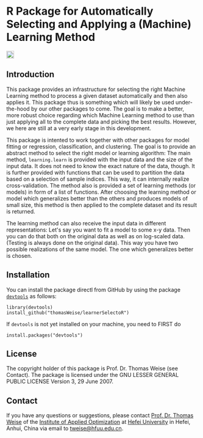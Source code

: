 # R Package for Automatically Selecting and Applying a (Machine) Learning Method

[<img alt="Travis CI Build Status" src="https://img.shields.io/travis/thomasWeise/learnerSelectoR/master.svg" height="20"/>](https://travis-ci.org/thomasWeise/learnerSelectoR/)

## Introduction
This package provides an infrastructure for selecting the right Machine Learning
method to process a given dataset automatically and then also applies it. This package thus
is something which will likely be used under-the-hood by our other packages to come. The goal
is to make a better, more robust choice regarding which Machine Learning method to use than
just applying all to the complete data and picking the best results. However, we here are
still at a very early stage in this development.

This package is intented to work together with other packages for model fitting or regression,
classification, and clustering. The goal is to provide an abstract method to select the right
model or learning algorithm: The main method, `learning.learn` is provided with
the input data and the size of the input data. It does not need to know the exact nature of
the data, though. It is further provided with functions that can be used to partition the
data based on a selection of sample indices. This way, it can internally realize
cross-validation. The method also is provided a set of learning methods (or models) in form
of a list of functions. After choosing the learning method or model which generalizes
better than the others and produces models of small size, this method is then applied to the
complete dataset and its result is returned.

The learning method can also receive the input data in different representations: Let's say
you want to fit a model to some x-y data. Then you can do that both on the original data as
well as on log-scaled data. (Testing is always done on the original data). This way you have
two possible realizations of the same model. The one which generalizes better is chosen.
    
## Installation

You can install the package directl from GitHub by using the package
[`devtools`](http://cran.r-project.org/web/packages/devtools/index.html) as
follows:

    library(devtools)
    install_github("thomasWeise/learnerSelectoR")

If `devtools` is not yet installed on your machine, you need to FIRST do

    install.packages("devtools")
    
## License

The copyright holder of this package is Prof. Dr. Thomas Weise (see Contact).
The package is licensed under the  GNU LESSER GENERAL PUBLIC LICENSE Version 3, 29 June 2007.
    
## Contact

If you have any questions or suggestions, please contact
[Prof. Dr. Thomas Weise](http://iao.hfuu.edu.cn/team/director) of the
[Institute of Applied Optimization](http://iao.hfuu.edu.cn/) at
[Hefei University](http://www.hfuu.edu.cn) in
Hefei, Anhui, China via
email to [tweise@hfuu.edu.cn](mailto:tweise@hfuu.edu.cn).

